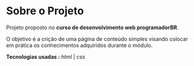 # Sobre o Projeto

Projeto proposto no **curso de desenvolvimento web programadorBR**.

O objetivo é a crição de uma página de conteúdo simples visando colocar em prática os conhecimentos adquiridos durante o módulo.

**Tecnologias usadas :**
_html_ | _css_
